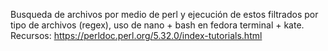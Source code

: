 Busqueda de archivos por medio de perl y ejecución de estos filtrados por tipo de archivos (regex), uso de nano + bash en fedora terminal + kate.
Recursos:
https://perldoc.perl.org/5.32.0/index-tutorials.html
